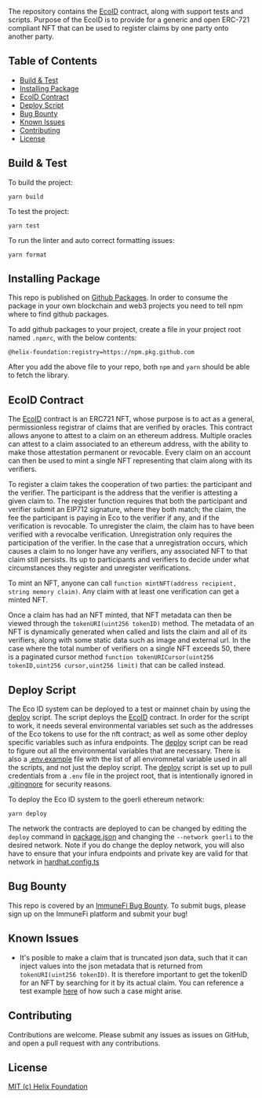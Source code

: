 The repository contains the [EcoID](/contracts/EcoID.sol) contract, along with support tests and scripts. Purpose of the EcoID is to provide for a generic and open ERC-721 compliant NFT that can be used to register claims by one party onto another party.

## Table of Contents

- [Build & Test](#build--test)
- [Installing Package](#installing--package)
- [EcoID Contract](#ecoid-contract)
- [Deploy Script](#deploy-script)
- [Bug Bounty](#bug-bounty)
- [Known Issues](#known-issues)
- [Contributing](#contributing)
- [License](#license)

## Build & Test

To build the project:

```
yarn build
```

To test the project:

```
yarn test
```

To run the linter and auto correct formatting issues:

```
yarn format
```

## Installing Package

This repo is published on [Github Packages](npm.pkg.github.com/). In order to consume the package in your own blockchain and web3 projects you need to tell npm where to find github packages.

To add github packages to your project, create a file in your project root named `.npmrc`, with the below contents:

```
@helix-foundation:registry=https://npm.pkg.github.com
```

After you add the above file to your repo, both `npm` and `yarn` should be able to fetch the library.

## EcoID Contract

The [EcoID](/contracts/EcoID.sol) contract is an ERC721 NFT, whose purpose is to act as a general, permissionless registrar of claims that are verified by oracles. This contract allows anyone to attest to a claim on an ethereum address. Multiple oracles can attest to a claim associated to an ethereum address, with the ability to make those attestation permanent or revocable. Every claim on an account can then be used to mint a single NFT representing that claim along with its verifiers.

To register a claim takes the cooperation of two parties: the participant and the verifier. The participant is the address that the verifier is attesting a given claim to. The register function requires that both the participant and verifier submit an EIP712 signature, where they both match; the claim, the fee the participant is paying in Eco to the verifier if any, and if the verification is revocable. To unregister the claim, the claim has to have been verified with a revocalbe verification. Unregistration only requires the participation of the verifier. In the case that a unregistration occurs, which causes a claim to no longer have any verifiers, any associated NFT to that claim still persists. Its up to participants and verifiers to decide under what circumstances they register and unregister verifications.

To mint an NFT, anyone can call `function mintNFT(address recipient, string memory claim)`. Any claim with at least one verification can get a minted NFT.

Once a claim has had an NFT minted, that NFT metadata can then be viewed through the `tokenURI(uint256 tokenID)` method. The metadata of an NFT is dynamically generated when called and lists the claim and all of its verifiers, along with some static data such as image and external url. In the case where the total number of verifiers on a single NFT exceeds 50, there is a paginated cursor method `function tokenURICursor(uint256 tokenID,uint256 cursor,uint256 limit)` that can be called instead.

## Deploy Script

The Eco ID system can be deployed to a test or mainnet chain by using the [deploy](/scripts/deploy.ts) script. The script deploys the [EcoID](/contracts/EcoID.sol) contract. In order for the script to work, it needs several environmental variables set such as the addresses of the Eco tokens to use for the nft contract; as well as some other deploy specific variables such as infura endpoints. The [deploy](/scripts/deploy.ts) script can be read to figure out all the environmental variables that are necessary. There is also a [.env.example](/.env.example) file with the list of all enviromnetal variable used in all the scripts, and not just the deploy script. The [deploy](/scripts/deploy.ts) script is set up to pull credentials from a `.env` file in the project root, that is intentionally ignored in [.gitingnore](./.gitignore) for security reasons.

To deploy the Eco ID system to the goerli ethereum network:

```
yarn deploy
```

The network the contracts are deployed to can be changed by editing the `deploy` command in [package.json](./package.json) and changing the `--network goerli` to the desired network. Note if you do change the deploy network, you will also have to ensure that your infura endpoints and private key are valid for that network in [hardhat.config.ts](./hardhat.config.ts)

## Bug Bounty

This repo is covered by an [ImmuneFi Bug Bounty](https://immunefi.com/bounty/eco/). To submit bugs, please sign up on the ImmuneFi platform and submit your bug!

## Known Issues

- It's posible to make a claim that is truncated json data, such that it can inject values into the json metadata that is returned from `tokenURI(uint256 tokenID)`. It is therefore important to get the tokenID for an NFT by searching
  for it by its actual claim. You can reference a test example [here](./test/eco_id_test.ts#L745-L779) of how such a case might arise.

## Contributing

Contributions are welcome. Please submit any issues as issues on GitHub, and open a pull request with any contributions.

## License

[MIT (c) Helix Foundation](./LICENSE)
